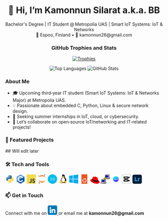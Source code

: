 <h1 align="center">👋 Hi, I’m Kamonnun Silarat a.k.a. BB</h1>
<p align="center">
  Bachelor's Degree | IT Student @ Metropolia UAS | Smart IoT Systems: IoT & Networks  
  <br/>
  📍 Espoo, Finland • 📨 kamonnun26@gmail.com  
</p>

<h3 align="center"> GitHub Trophies and Stats</h3>
<p align="center">
  <a href="https://github.com/Trailbblazer?tab=stars">
    <img src="https://github-profile-trophy.vercel.app/?username=Trailbblazer&row=1&column=2" alt="Trophies"/>
  </a>
</p>

<p align="center">
  <img src="https://github-readme-stats.vercel.app/api/top-langs?username=Trailbblazer&layout=compact&langs_count=6" alt="Top Languages" />
  <img src="https://github-readme-stats.vercel.app/api?username=Trailbblazer&show_icons=true&locale=en" alt="GitHub Stats" width="45%"/>
</p>

<h3 align="left">About Me</h3>

- 🎓 Upcoming third‑year IT student (Smart IoT Systems: IoT & Networks Major) at Metropolia UAS.  
- 💡 Passionate about embedded C, Python, Linux & secure network design.  
- 🚀 Seeking summer internships in IoT, cloud, or cybersecurity.  
- 🤝 Let’s collaborate on open‑source IoT/networking and IT-related projects!

<h3 align="left">🔭 Featured Projects </h3>
## Will edit later

<h3 align="left">🛠 Tech and Tools</h3> 
<p>
  <!-- Programming -->
  <img src="https://raw.githubusercontent.com/devicons/devicon/master/icons/python/python-original.svg" alt="Python" width="30" />
  <img src="https://raw.githubusercontent.com/devicons/devicon/master/icons/c/c-original.svg" alt="C" width="30" />
  <img src="https://raw.githubusercontent.com/devicons/devicon/master/icons/javascript/javascript-original.svg" alt="JavaScript" width="30" />
  <img src="https://raw.githubusercontent.com/devicons/devicon/master/icons/jupyter/jupyter-original.svg" alt="Jupyter" width="30" />

  <!-- Networking & OS-->
  <img src="https://github.com/Trailbblazer/Profileicons/raw/main/cisco.png" alt="Cisco" width="30" />
  <img src="https://raw.githubusercontent.com/devicons/devicon/master/icons/linux/linux-original.svg" alt="Linux" width="30" />
  <img src="https://raw.githubusercontent.com/devicons/devicon/master/icons/windows8/windows8-original.svg" alt="Windows" width="30" />
  <img src="https://raw.githubusercontent.com/devicons/devicon/master/icons/ubuntu/ubuntu-original.svg" alt="Ubuntu" width="30" />
  <img src="https://github.com/Trailbblazer/Profileicons/blob/main/Red_Hat.png" alt="RedHat" width="30" />
  <img src="https://github.com/Trailbblazer/Profileicons/blob/main/PuTTY.png" alt="PuTTY" width="30" />
  
  <!-- Multimedia -->
  <img src="https://github.com/Trailbblazer/Profileicons/raw/main/canva.png" alt="Canva" width="30" />
  <img src="https://github.com/Trailbblazer/Profileicons/raw/main/capcut.png" alt="CapCut" width="30" />
  <img src="https://github.com/Trailbblazer/Profileicons/blob/53037e163024513da862f60b100555af7df12141/Adobe_Lightroom.png" alt="adobelightroom" width="30" />
</p>

<h3 align="left">📫 Get in Touch </h3> 
<p>
  Connect with me on  
  <a href="https://www.linkedin.com/in/kamonnunsilarat/" target="_blank">
    <img src="https://github.com/Trailbblazer/Profileicons/blob/f06726c9890efb518d111a373188d98faee440ac/linkedin.png" alt="LinkedIn" height="30" />
  </a>  
  or email me at <strong>kamonnun26@gmail.com</strong>
</p>
